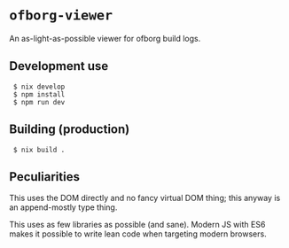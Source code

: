 # `ofborg-viewer`

An as-light-as-possible viewer for ofborg build logs.

## Development use

```console
 $ nix develop
 $ npm install
 $ npm run dev
```

## Building (production)

```console
 $ nix build .
```

## Peculiarities

This uses the DOM directly and no fancy virtual DOM thing; this anyway is an append-mostly type thing.

This uses as few libraries as possible (and sane). Modern JS with ES6
makes it possible to write lean code when targeting modern browsers.
